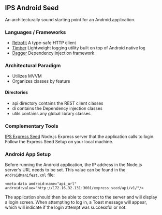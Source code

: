 ## IPS Android Seed

An architecturally sound starting point for an Android application.

### Languages / Frameworks

 - [Retrofit](https://square.github.io/retrofit/) A type-safe HTTP client
 - [Timber](https://github.com/JakeWharton/timber) Lightweight logging utility built on top of Android native log
 - [Dagger](https://dagger.dev/android.html) Dependency injection framework

### Architectural Paradigm

 - Utilizes MVVM
 - Organizes classes by feature

#### Directories
 - api directory contains the REST client classes
 - di contains the Dependency injection classes
 - utils contains any global library classes

### Complementary Tools
[IPS Express Seed](https://github.com/ips-yes/express-seed) Node.js Express server that the application calls to login. Follow the Express Seed Setup on your local machine.

### Android App Setup

Before running the Android application, the IP address in the Node.js server's URL needs to be set. This value can be found in the `AndroidManifest.xml` file:
```
<meta-data android:name="api_url" android:value="http://172.16.32.131:3001/express_seed/api/v1/"/>
```
The application should then be able to connect to the server and will display a login screen. When attempting to log in, a Toast message will appear, which will indicate if the login attempt was successful or not.
